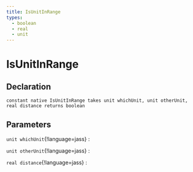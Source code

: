 ```yaml
---
title: IsUnitInRange
types:
  - boolean
  - real
  - unit
---
```


# IsUnitInRange

## Declaration

```jass
constant native IsUnitInRange takes unit whichUnit, unit otherUnit, real distance returns boolean
```

## Parameters
`unit whichUnit`{!language=jass}
: 

`unit otherUnit`{!language=jass}
: 

`real distance`{!language=jass}
: 
